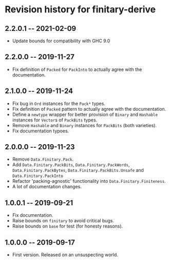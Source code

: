 # Revision history for finitary-derive

## 2.2.0.1 -- 2021-02-09

* Update bounds for compatibility with GHC 9.0

## 2.2.0.0 -- 2019-11-27

* Fix definition of ``Packed`` for ``PackInto`` to actually agree with the
  documentation.

## 2.1.0.0 -- 2019-11-24

* Fix bug in ``Ord`` instances for the ``Pack*`` types.
* Fix definition of ``Packed`` pattern to actually agree with the documentation.
* Define a ``newtype`` wrapper for better provision of ``Binary`` and
  ``Hashable`` instances for ``Vector``s of ``PackBits`` types.
* Remove ``Hashable`` and ``Binary`` instances for ``PackBits`` (both
  varieties).
* Fix documentation typoes.

## 2.0.0.0 -- 2019-11-23

* Remove ``Data.Finitary.Pack``.
* Add ``Data.Finitary.PackBits``, ``Data.Finitary.PackWords``,
  ``Data.Finitary.PackBytes``, ``Data.Finitary.PackBits.Unsafe`` and
  ``Data.Finitary.PackInto``
* Refactor 'packing-agnostic' functionality into ``Data.Finitary.Finiteness``.
* A lot of documentation changes.

## 1.0.0.1 -- 2019-09-21

* Fix documentation.
* Raise bounds on ``finitary`` to avoid critical bugs.
* Raise bounds on ``base`` for test (for honesty reasons).

## 1.0.0.0 -- 2019-09-17

* First version. Released on an unsuspecting world.
